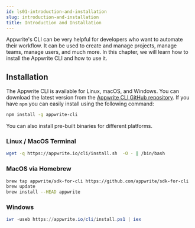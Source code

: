 ```yaml
---
id: ls01-introduction-and-installation
slug: introduction-and-installation
title: Introduction and Installation
---
```


Appwrite's CLI can be very helpful for developers who want to automate their workflow. It can be used to create and manage projects, manage teams, manage users, and much more. In this chapter, we will learn how to install the Appwrite CLI and how to use it.

## Installation

The Appwrite CLI is available for Linux, macOS, and Windows. You can download the latest version from the [Appwrite CLI GitHub repository](https://github.com/appwrite/sdk-for-cli/releases). If you have `npm` you can easily install using the following command:

```bash
npm install -g appwrite-cli
```

You can also install pre-built binaries for different platforms.

### Linux / MacOS Terminal

```bash
wget -q https://appwrite.io/cli/install.sh  -O - | /bin/bash
```

### MacOS via Homebrew

```bash
brew tap appwrite/sdk-for-cli https://github.com/appwrite/sdk-for-cli
brew update
brew install --HEAD appwrite 
```

### Windows

```powershell
iwr -useb https://appwrite.io/cli/install.ps1 | iex
```
